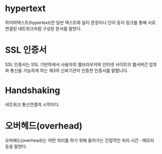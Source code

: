 # hypertext

하이퍼텍스트(hypertext)란 일반 텍스트와 달리 문장이나 단어 등이 링크를 통해 서로 연결된 네트워크처럼 구성된 문서를 말한다.

# SSL 인증서

SSL 인증서는 SSL 기반하에서 사용자의 웹브라우저와 인터넷 사이트의 웹서버간 암호화 통신을 가능하게 하는 제3의 신뢰기관이 인증한 인증서를 말합니다.

# Handshaking

네트워크 통신연결의 시작이다.

# 오버헤드(overhead)

오버헤드(overhead)는 어떤 처리를 하기 위해 들어가는 간접적인 처리 시간 · 메모리 등을 말한다.